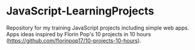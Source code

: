 # JavaScript-LearningProjects

Repository for my training JavaScript projects including simple web apps.
Apps ideas inspired by Florin Pop's 10 projects in 10 hours (https://github.com/florinpop17/10-projects-10-hours).
